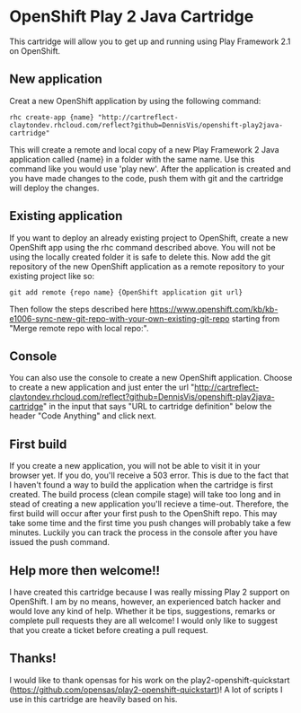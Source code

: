 # OpenShift Play 2 Java Cartridge

This cartridge will allow you to get up and running using Play Framework 2.1 on OpenShift.

## New application

Creat a new OpenShift application by using the following command:

``` 
rhc create-app {name} "http://cartreflect-claytondev.rhcloud.com/reflect?github=DennisVis/openshift-play2java-cartridge"
``` 

This will create a remote and local copy of a new Play Framework 2 Java application called {name} in a folder with the same name. Use this command like you would use 'play new'.
After the application is created and you have made changes to the code, push them with git and the cartridge will deploy the changes.


## Existing application

If you want to deploy an already existing project to OpenShift, create a new OpenShift app using the rhc command described above. 
You will not be using the locally created folder it is safe to delete this.
Now add the git repository of the new OpenShift application as a remote repository to your existing project like so:

```
git add remote {repo name} {OpenShift application git url}
```

Then follow the steps described here https://www.openshift.com/kb/kb-e1006-sync-new-git-repo-with-your-own-existing-git-repo starting from "Merge remote repo with local repo:".


## Console

You can also use the console to create a new OpenShift application. Choose to create a new application and just enter the url "http://cartreflect-claytondev.rhcloud.com/reflect?github=DennisVis/openshift-play2java-cartridge" in the input that says "URL to cartridge definition" below the header "Code Anything" and click next.


## First build

If you create a new application, you will not be able to visit it in your browser yet. If you do, you'll receive a 503 error. This is due to the fact that I haven't found a way to build the application when the cartridge is first created. The build process (clean compile stage) will take too long and in stead of creating a new application you'll recieve a time-out.
Therefore, the first build will occur after your first push to the OpenShift repo. This may take some time and the first time you push changes will probably take a few minutes. Luckily you can track the process in the console after you have issued the push command.


## Help more then welcome!!

I have created this cartridge because I was really missing Play 2 support on OpenShift. I am by no means, however, an experienced batch hacker and would love any kind of help. Whether it be tips, suggestions, remarks or complete pull requests they are all welcome! I would only like to suggest that you create a ticket before creating a pull request.


## Thanks!

I would like to thank opensas for his work on the play2-openshift-quickstart (https://github.com/opensas/play2-openshift-quickstart)! A lot of scripts I use in this cartridge are heavily based on his. 
